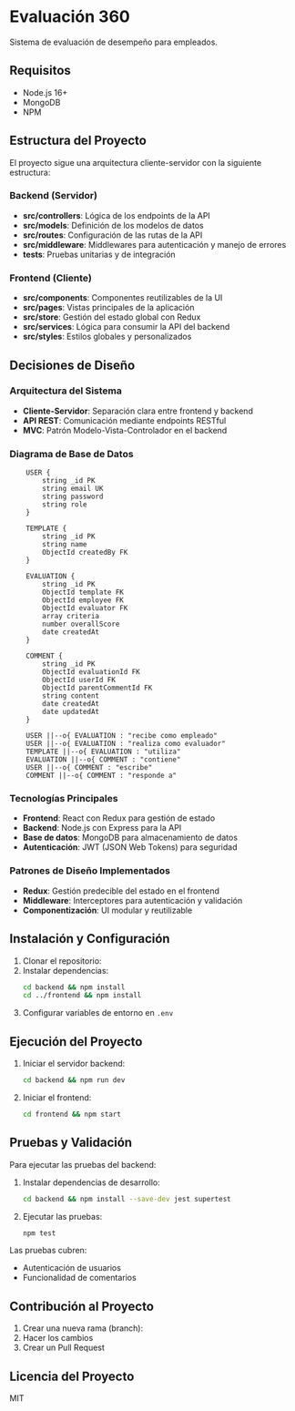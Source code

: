 # Evaluación 360

Sistema de evaluación de desempeño para empleados.

## Requisitos

- Node.js 16+
- MongoDB
- NPM

## Estructura del Proyecto

El proyecto sigue una arquitectura cliente-servidor con la siguiente estructura:

### Backend (Servidor)
- **src/controllers**: Lógica de los endpoints de la API
- **src/models**: Definición de los modelos de datos
- **src/routes**: Configuración de las rutas de la API
- **src/middleware**: Middlewares para autenticación y manejo de errores
- **tests**: Pruebas unitarias y de integración

### Frontend (Cliente)
- **src/components**: Componentes reutilizables de la UI
- **src/pages**: Vistas principales de la aplicación
- **src/store**: Gestión del estado global con Redux
- **src/services**: Lógica para consumir la API del backend
- **src/styles**: Estilos globales y personalizados

## Decisiones de Diseño

### Arquitectura del Sistema
- **Cliente-Servidor**: Separación clara entre frontend y backend
- **API REST**: Comunicación mediante endpoints RESTful
- **MVC**: Patrón Modelo-Vista-Controlador en el backend

### Diagrama de Base de Datos
```Diagram
    USER {
        string _id PK
        string email UK
        string password
        string role
    }
    
    TEMPLATE {
        string _id PK
        string name
        ObjectId createdBy FK
    }
    
    EVALUATION {
        string _id PK
        ObjectId template FK
        ObjectId employee FK
        ObjectId evaluator FK
        array criteria
        number overallScore
        date createdAt
    }
    
    COMMENT {
        string _id PK
        ObjectId evaluationId FK
        ObjectId userId FK
        ObjectId parentCommentId FK
        string content
        date createdAt
        date updatedAt
    }
    
    USER ||--o{ EVALUATION : "recibe como empleado"
    USER ||--o{ EVALUATION : "realiza como evaluador"
    TEMPLATE ||--o{ EVALUATION : "utiliza"
    EVALUATION ||--o{ COMMENT : "contiene"
    USER ||--o{ COMMENT : "escribe"
    COMMENT ||--o{ COMMENT : "responde a"
```

### Tecnologías Principales
- **Frontend**: React con Redux para gestión de estado
- **Backend**: Node.js con Express para la API
- **Base de datos**: MongoDB para almacenamiento de datos
- **Autenticación**: JWT (JSON Web Tokens) para seguridad

### Patrones de Diseño Implementados
- **Redux**: Gestión predecible del estado en el frontend
- **Middleware**: Interceptores para autenticación y validación
- **Componentización**: UI modular y reutilizable

## Instalación y Configuración

1. Clonar el repositorio:
2. Instalar dependencias:
   ```bash
   cd backend && npm install
   cd ../frontend && npm install
   ```
3. Configurar variables de entorno en `.env`

## Ejecución del Proyecto

1. Iniciar el servidor backend:
   ```bash
   cd backend && npm run dev
   ```
2. Iniciar el frontend:
   ```bash
   cd frontend && npm start
   ```

## Pruebas y Validación

Para ejecutar las pruebas del backend:

1. Instalar dependencias de desarrollo:
   ```bash
   cd backend && npm install --save-dev jest supertest
   ```
2. Ejecutar las pruebas:
   ```bash
   npm test
   ```

Las pruebas cubren:
- Autenticación de usuarios
- Funcionalidad de comentarios

## Contribución al Proyecto

1. Crear una nueva rama (branch):
2. Hacer los cambios
3. Crear un Pull Request

## Licencia del Proyecto

MIT
